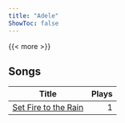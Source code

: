 ```yaml
---
title: "Adele"
ShowToc: false
---
```


{{< more >}}

## Songs
Title | Plays 
----- | -----: 
[Set Fire to the Rain](/songs/set-fire-to-the-rain) | 1

